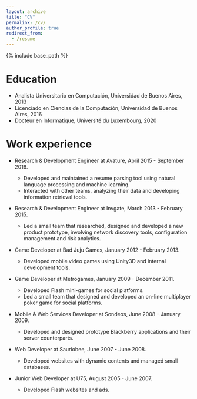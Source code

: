 ```yaml
---
layout: archive
title: "CV"
permalink: /cv/
author_profile: true
redirect_from:
  - /resume
---
```


{% include base_path %}

Education
======
* Analista Universitario en Computación, Universidad de Buenos Aires, 2013
* Licenciado en Ciencias de la Computación, Universidad de Buenos Aires, 2016
* Docteur en Informatique, Université du Luxembourg, 2020

Work experience
======
* Research & Development Engineer at Avature, April 2015 - September 2016.
  * Developed and maintained a resume parsing tool using natural language processing and machine learning.
  * Interacted with other teams, analyzing their data and developing information retrieval tools.

* Research & Development Engineer at Invgate, March 2013 - February 2015.
  * Led a small team that researched, designed and developed a new product prototype, involving network discovery tools, configuration management and risk analytics.

* Game Developer at Bad Juju Games, January 2012 - February 2013.
  * Developed mobile video games using Unity3D and internal development tools.

* Game Developer at Metrogames, January 2009 - December 2011.
  * Developed Flash mini-games for social platforms.
  * Led a small team that designed and developed an on-line multiplayer poker game for social platforms.

* Mobile & Web Services Developer at Sondeos, June 2008 - January 2009.
  * Developed and designed prototype Blackberry applications and their server counterparts.

* Web Developer at Sauriobee, June 2007 - June 2008.
  * Developed websites with dynamic contents and managed small databases.

* Junior Web Developer at U75, August 2005 - June 2007.
  * Developed Flash websites and ads.
